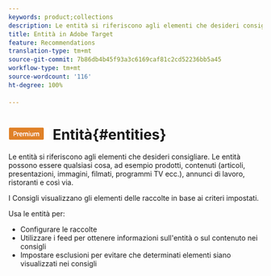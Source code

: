 ```yaml
---
keywords: product;collections
description: Le entità si riferiscono agli elementi che desideri consigliare utilizzando Adobe Target. Le entità possono essere qualsiasi cosa, ad esempio prodotti, contenuti (articoli, presentazioni, immagini, filmati, programmi TV ecc.), annunci di lavoro, ristoranti e così via.
title: Entità in Adobe Target
feature: Recommendations
translation-type: tm+mt
source-git-commit: 7b86db4b45f93a3c6169caf81c2cd52236bb5a45
workflow-type: tm+mt
source-wordcount: '116'
ht-degree: 100%

---
```



# ![PREMIUM](/help/assets/premium.png) Entità{#entities}

Le entità si riferiscono agli elementi che desideri consigliare. Le entità possono essere qualsiasi cosa, ad esempio prodotti, contenuti (articoli, presentazioni, immagini, filmati, programmi TV ecc.), annunci di lavoro, ristoranti e così via.

I Consigli visualizzano gli elementi delle raccolte in base ai criteri impostati.

Usa le entità per:

* Configurare le raccolte
* Utilizzare i feed per ottenere informazioni sull&#39;entità o sul contenuto nei consigli
* Impostare esclusioni per evitare che determinati elementi siano visualizzati nei consigli

